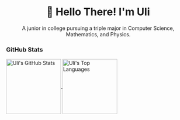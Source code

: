 <h1 align="center">👋 Hello There! I'm Uli</h1>

<p align="center">A junior in college pursuing a triple major in Computer Science, Mathematics, and Physics.</p>

### GitHub Stats
<a href="https://github.com/UlizesR/">
  <img height="150" align="center" src="https://github-readme-stats.vercel.app/api?username=Ulizesr&show_icons=true&theme=algolia" alt="Uli's GitHub Stats" />
</a>
<a href="https://github.com/UlizesR/">
  <img height="150" align="center" src="https://github-readme-stats.vercel.app/api/top-langs/?username=Ulizesr&layout=compact&theme=algolia" alt="Uli's Top Languages" />
</a>



